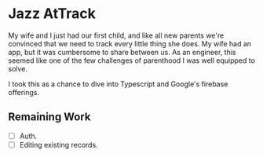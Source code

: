 # Jazz AtTrack

My wife and I just had our first child, and like all new parents we're convinced that we need to track every
little thing she does. My wife had an app, but it was cumbersome to share between us. As an engineer, this
seemed like one of the few challenges of parenthood I was well equipped to solve.

I took this as a chance to dive into Typescript and Google's firebase offerings.


## Remaining Work

- [ ] Auth.
- [ ] Editing existing records.
